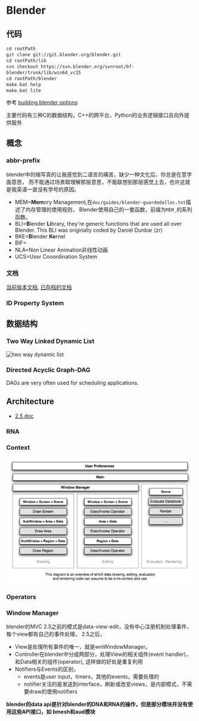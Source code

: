 
# Blender


## 代码

```shell
cd rootPath
git clone git://git.blender.org/blender.git 
cd rootPath/lib 
svn checkout https://svn.blender.org/svnroot/bf-blender/trunk/lib/win64_vc15
cd rootPath/blender 
make.bat help 
make.bat lite 
```
参考
[building blender options](https://wiki.blender.org/wiki/Building_Blender/Options)

主要代码有三种C的数据结构，C++的跨平台，Python的业务逻辑接口且向外提供服务


## 概念

### abbr-prefix

blender中的缩写真的让我感觉到二语言的痛苦，缺少一种文化后，你总是在意字面意思，
而不能通过场景取理解那层意思，不能联想到那层感觉上去，也许这就是我英语一直没有学号的原因。

- MEM=**Mem**ory Management,在`doc/guides/blender-guardedalloc.txt`描述了内存管理的使用规则，
	Blender使用自己的一套函数，前缀为`MEM_`的系列函数。
- BLI=**B**lender **Li**brary,  they're generic functions that are used all over Blender. 
	This BLI was originally coded by Daniel Dunbar (zr)
- BKE=**B**lender **Ke**rnel
- BIF=
- NLA=Non Linear Animation非线性动画
- UCS=User Cooordination System

### 文档

[当前版本文档](https://wiki.blender.org/wiki/Main_Page),
[已存档的文档](https://archive.blender.org/wiki/index.php/)


### ID Property System


## 数据结构

### Two Way Linked Dynamic List

![two way dynamic list](https://archive.blender.org/wiki/uploads/c/c2/Dev-two_way_dynamic_list.png)

### Directed Acyclic Graph-DAG
DAGs are very often used for scheduling applications.


## Architecture
- [2.5 doc](https://archive.blender.org/wiki/index.php/Dev:2.5/Source/Architecture/Context/)

### RNA

### Context
 ![](./images/Context_2.5_what.png)

### Operators

### Window Manager 

blender的MVC
2.5之前的模式是data-view-edit，没有中心注册机制处理事件，每个view都有自己的事件处理，
2.5之后，

- View是处理所有事件的唯一，就是wmWindowManager。
- Controller在blender中分成两部分，处理View的相关组件(event handler)，和Data相关的组件(operator),
	这样做的好处是重复利用
- Notifiers与Events的区别，
	- events是user input，timers，其他的events，需要处理的
	- notifier关注的是发送到interface，刷新或改变views，是内部模式，不需要draw的使用notifiers 

**blender的data api是针对blender的DNA和RNA的操作，但是部分模块并没有使用这些API接口，如
bmesh和aud模块**


